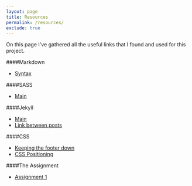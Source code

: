 ```yaml
---
layout: page
title: Resources
permalink: /resources/
exclude: true
---
```

On this page I've gathered all the useful links that I found and used for this project.

####Markdown

+ [Syntax](https://daringfireball.net/projects/markdown/syntax)

####SASS

+ [Main](http://sass-lang.com/)

####Jekyll

+ [Main](http://jekyllrb.com/)
+ [Link between posts](http://jekyllrb.com/docs/templates/#post-url)

####CSS

+ [Keeping the footer down](http://cssreset.com/how-to-keep-footer-at-bottom-of-page-with-css/)
+ [CSS Positioning](https://css-tricks.com/centering-css-complete-guide/)

####The Assignment

+ [Assignment 1](https://coursepress.lnu.se/kurs/klientbaserad-webbprogrammering/examination/exam-assignment-1/)
